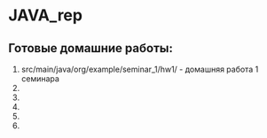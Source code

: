 # JAVA_rep
## Готовые домашние работы:
1. src/main/java/org/example/seminar_1/hw1/ - домашняя работа 1 семинара
2.
3.
4.
5.
6.
